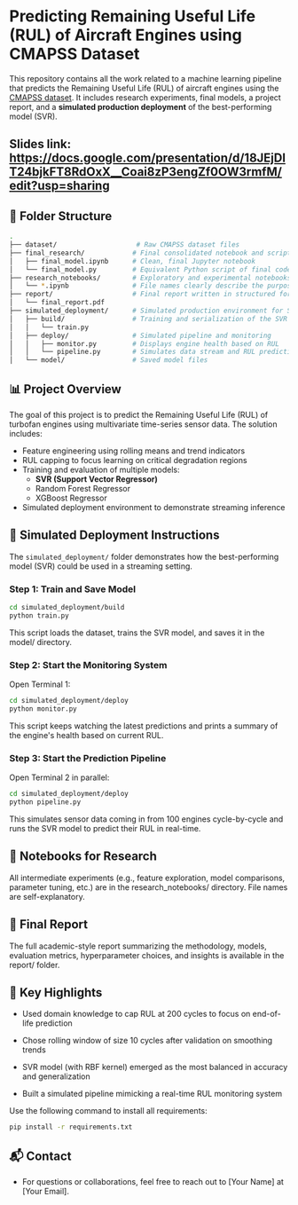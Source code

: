 # Predicting Remaining Useful Life (RUL) of Aircraft Engines using CMAPSS Dataset

This repository contains all the work related to a machine learning pipeline that predicts the Remaining Useful Life (RUL) of aircraft engines using the [CMAPSS dataset](https://www.nasa.gov/content/prognostics-center-of-excellence-data-set-repository). It includes research experiments, final models, a project report, and a **simulated production deployment** of the best-performing model (SVR).

## Slides link: https://docs.google.com/presentation/d/18JEjDlT24bjkFT8RdOxX__Coai8zP3engZf0OW3rmfM/edit?usp=sharing

## 📁 Folder Structure
```bash
.
├── dataset/                    # Raw CMAPSS dataset files
├── final_research/            # Final consolidated notebook and script
│   ├── final_model.ipynb      # Clean, final Jupyter notebook
│   └── final_model.py         # Equivalent Python script of final code
├── research_notebooks/        # Exploratory and experimental notebooks
│   └── *.ipynb                # File names clearly describe the purpose
├── report/                    # Final report written in structured format
│   └── final_report.pdf
├── simulated_deployment/      # Simulated production environment for SVR model
│   ├── build/                 # Training and serialization of the SVR model
│   │   └── train.py
│   ├── deploy/                # Simulated pipeline and monitoring
│   │   ├── monitor.py         # Displays engine health based on RUL
│   │   └── pipeline.py        # Simulates data stream and RUL prediction
│   └── model/                 # Saved model files

```
## 📊 Project Overview

The goal of this project is to predict the Remaining Useful Life (RUL) of turbofan engines using multivariate time-series sensor data. The solution includes:

- Feature engineering using rolling means and trend indicators
- RUL capping to focus learning on critical degradation regions
- Training and evaluation of multiple models:
  - **SVR (Support Vector Regressor)**
  - Random Forest Regressor
  - XGBoost Regressor
- Simulated deployment environment to demonstrate streaming inference

## 🚀 Simulated Deployment Instructions

The `simulated_deployment/` folder demonstrates how the best-performing model (SVR) could be used in a streaming setting.

### Step 1: Train and Save Model

```bash
cd simulated_deployment/build
python train.py
```
This script loads the dataset, trains the SVR model, and saves it in the model/ directory.

### Step 2: Start the Monitoring System
Open Terminal 1:

```bash
cd simulated_deployment/deploy
python monitor.py
```
This script keeps watching the latest predictions and prints a summary of the engine's health based on current RUL.

### Step 3: Start the Prediction Pipeline
Open Terminal 2 in parallel:

```bash
cd simulated_deployment/deploy
python pipeline.py
```

This simulates sensor data coming in from 100 engines cycle-by-cycle and runs the SVR model to predict their RUL in real-time.

## 🧪 Notebooks for Research
All intermediate experiments (e.g., feature exploration, model comparisons, parameter tuning, etc.) are in the research_notebooks/ directory. File names are self-explanatory.

## 📄 Final Report
The full academic-style report summarizing the methodology, models, evaluation metrics, hyperparameter choices, and insights is available in the report/ folder.

## 🧠 Key Highlights
- Used domain knowledge to cap RUL at 200 cycles to focus on end-of-life prediction

- Chose rolling window of size 10 cycles after validation on smoothing trends

- SVR model (with RBF kernel) emerged as the most balanced in accuracy and generalization

- Built a simulated pipeline mimicking a real-time RUL monitoring system


Use the following command to install all requirements:

```bash
pip install -r requirements.txt
```

## 📬 Contact
- For questions or collaborations, feel free to reach out to [Your Name] at [Your Email].